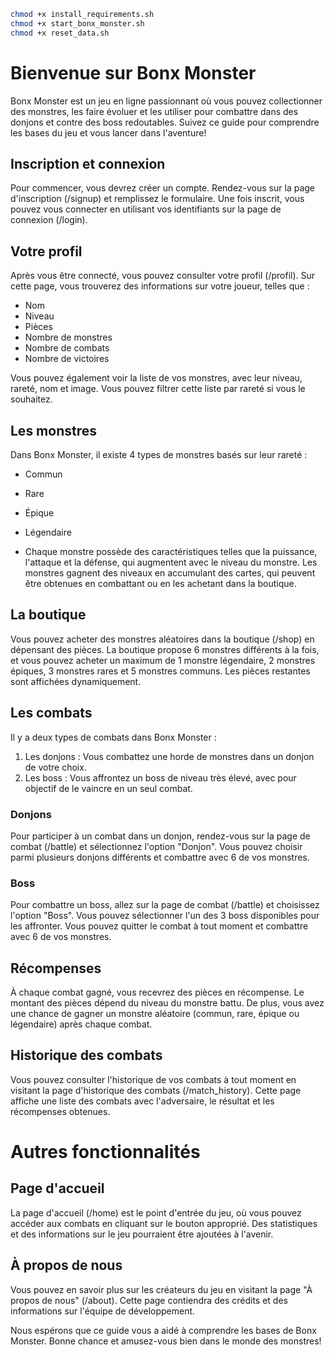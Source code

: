 ```bash
chmod +x install_requirements.sh
chmod +x start_bonx_monster.sh
chmod +x reset_data.sh
```


# Bienvenue sur Bonx Monster

Bonx Monster est un jeu en ligne passionnant où vous pouvez collectionner des monstres, les faire évoluer et les utiliser pour combattre dans des donjons et contre des boss redoutables. Suivez ce guide pour comprendre les bases du jeu et vous lancer dans l'aventure!

## Inscription et connexion

Pour commencer, vous devrez créer un compte. Rendez-vous sur la page d'inscription (/signup) et remplissez le formulaire. Une fois inscrit, vous pouvez vous connecter en utilisant vos identifiants sur la page de connexion (/login).

## Votre profil

Après vous être connecté, vous pouvez consulter votre profil (/profil). Sur cette page, vous trouverez des informations sur votre joueur, telles que :

- Nom
- Niveau
- Pièces
- Nombre de monstres
- Nombre de combats
- Nombre de victoires 

Vous pouvez également voir la liste de vos monstres, avec leur niveau, rareté, nom et image. Vous pouvez filtrer cette liste par rareté si vous le souhaitez.

## Les monstres

Dans Bonx Monster, il existe 4 types de monstres basés sur leur rareté :

- Commun
- Rare
- Épique
- Légendaire

- Chaque monstre possède des caractéristiques telles que la puissance, l'attaque et la défense, qui augmentent avec le niveau du monstre. Les monstres gagnent des niveaux en accumulant des cartes, qui peuvent être obtenues en combattant ou en les achetant dans la boutique.

## La boutique

Vous pouvez acheter des monstres aléatoires dans la boutique (/shop) en dépensant des pièces. La boutique propose 6 monstres différents à la fois, et vous pouvez acheter un maximum de 1 monstre légendaire, 2 monstres épiques, 3 monstres rares et 5 monstres communs. Les pièces restantes sont affichées dynamiquement.

## Les combats

Il y a deux types de combats dans Bonx Monster :

1. Les donjons : Vous combattez une horde de monstres dans un donjon de votre choix.
2. Les boss : Vous affrontez un boss de niveau très élevé, avec pour objectif de le vaincre en un seul combat.

### Donjons
Pour participer à un combat dans un donjon, rendez-vous sur la page de combat (/battle) et sélectionnez l'option "Donjon". Vous pouvez choisir parmi plusieurs donjons différents et combattre avec 6 de vos monstres.

### Boss
Pour combattre un boss, allez sur la page de combat (/battle) et choisissez l'option "Boss". Vous pouvez sélectionner l'un des 3 boss disponibles pour les affronter. Vous pouvez quitter le combat à tout moment et combattre avec 6 de vos monstres.

## Récompenses

À chaque combat gagné, vous recevrez des pièces en récompense. Le montant des pièces dépend du niveau du monstre battu. De plus, vous avez une chance de gagner un monstre aléatoire (commun, rare, épique ou légendaire) après chaque combat.

## Historique des combats

Vous pouvez consulter l'historique de vos combats à tout moment en visitant la page d'historique des combats (/match_history). Cette page affiche une liste des combats avec l'adversaire, le résultat et les récompenses obtenues.

# Autres fonctionnalités

## Page d'accueil
La page d'accueil (/home) est le point d'entrée du jeu, où vous pouvez accéder aux combats en cliquant sur le bouton approprié. Des statistiques et des informations sur le jeu pourraient être ajoutées à l'avenir.

## À propos de nous
Vous pouvez en savoir plus sur les créateurs du jeu en visitant la page "À propos de nous" (/about). Cette page contiendra des crédits et des informations sur l'équipe de développement.

Nous espérons que ce guide vous a aidé à comprendre les bases de Bonx Monster. Bonne chance et amusez-vous bien dans le monde des monstres!